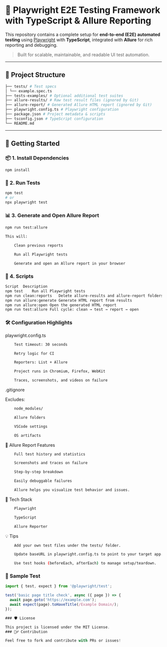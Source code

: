 # 🧪 Playwright E2E Testing Framework with TypeScript & Allure Reporting

This repository contains a complete setup for **end-to-end (E2E) automated testing** using [Playwright](https://playwright.dev/) with **TypeScript**, integrated with **Allure** for rich reporting and debugging.

> Built for scalable, maintainable, and readable UI test automation.

---

## 📂 Project Structure
```bash
├── tests/ # Test specs
│ └── example.spec.ts
├── tests-examples/ # Optional additional test suites
├── allure-results/ # Raw test result files (ignored by Git)
├── allure-report/ # Generated Allure HTML report (ignored by Git)
├── playwright.config.ts # Playwright configuration
├── package.json # Project metadata & scripts
├── tsconfig.json # TypeScript configuration
└── README.md
```

---

## 🚀 Getting Started

### 📦 1. Install Dependencies

```bash
npm install
```
### 🧪 2. Run Tests

```bash
npm test
# or
npx playwright test
```

### 📊 3. Generate and Open Allure Report
```bash
npm run test:allure

This will:

    Clean previous reports

    Run all Playwright tests

    Generate and open an Allure report in your browser
```
### 🧾 4. Scripts
```bash
Script	Description
npm test	Run all Playwright tests
npm run clean:reports	Delete allure-results and allure-report folders
npm run allure:generate	Generate HTML report from results
npm run allure:open	Open the generated HTML report
npm run test:allure	Full cycle: clean → test → report → open
```
### 🛠️ Configuration Highlights

playwright.config.ts
```bash
    Test timeout: 30 seconds

    Retry logic for CI

    Reporters: List + Allure

    Project runs in Chromium, Firefox, WebKit

    Traces, screenshots, and videos on failure
```
.gitignore

Excludes:
```bash
    node_modules/

    Allure folders

    VSCode settings

    OS artifacts
```
📸 Allure Report Features
```bash
    Full test history and statistics

    Screenshots and traces on failure

    Step-by-step breakdown

    Easily debuggable failures

    Allure helps you visualize test behavior and issues.
```
🧰 Tech Stack
```bash
    Playwright

    TypeScript

    Allure Reporter
```
💡 Tips
```bash
    Add your own test files under the tests/ folder.

    Update baseURL in playwright.config.ts to point to your target app.

    Use test hooks (beforeEach, afterEach) to manage setup/teardown.
```
### 🧪 Sample Test
```ts
import { test, expect } from '@playwright/test';

test('basic page title check', async ({ page }) => {
  await page.goto('https://example.com');
  await expect(page).toHaveTitle(/Example Domain/);
});

### 🛡️ License

This project is licensed under the MIT License.
### 🙋‍♂️ Contribution

Feel free to fork and contribute with PRs or issues!